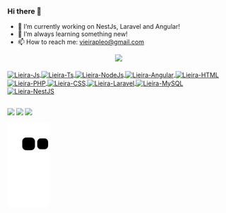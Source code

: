 ### Hi there 👋

- 🔭 I’m currently working on NestJs, Laravel and Angular!
- 🌱 I’m always learning something new!
- 📫 How to reach me: vieirapleo@gmail.com

<div align="center">
  <a href="https://github.com/lieira">
  <img height="180em" src="https://github-readme-stats.vercel.app/api?username=lieira&show_icons=true&theme=dracula&include_all_commits=true&count_private=true"/>
</div>

<div style="display: inline_block"><br>
  <img align="center" alt="Lieira-Js" src="https://img.shields.io/badge/JavaScript-F7DF1E?style=for-the-badge&logo=javascript&logoColor=black">
  <img align="center" alt="Lieira-Ts" src="https://img.shields.io/badge/TypeScript-007ACC?style=for-the-badge&logo=typescript&logoColor=white">
  <img align="center" alt="Lieira-NodeJs" src="https://img.shields.io/badge/Node.js-43853D?style=for-the-badge&logo=node.js&logoColor=white">
  <img align="center" alt="Lieira-Angular" src="https://img.shields.io/badge/Angular-20232A?style=for-the-badge&logo=angular&logoColor=61DAFB">
  <img align="center" alt="Lieira-HTML" src="https://img.shields.io/badge/HTML5-E34F26?style=for-the-badge&logo=html5&logoColor=white">
   <img align="center" alt="Lieira-PHP" src="https://img.shields.io/badge/PHP-FF2D20?style=for-the-badge&logo=php&logoColor=white">
  <img align="center" alt="Lieira-CSS" src="https://img.shields.io/badge/CSS3-1572B6?style=for-the-badge&logo=css3&logoColor=white">
  <img align="center" alt="Lieira-Laravel" src="https://img.shields.io/badge/Laravel-FF2D20?style=for-the-badge&logo=laravel&logoColor=white">
   <img align="center" alt="Lieira-MySQL" src="https://img.shields.io/badge/MySQL-F7DF1E?style=for-the-badge&logo=mysql&logoColor=black">
  <img align="center" alt="Lieira-NestJS" src="https://img.shields.io/badge/NestJS-20232A?style=for-the-badge&logo=nestjs&logoColor=61DAFB">
</div>

  ##
 
<div> 

  <a href="https://www.instagram.com/lvperes/" target="_blank"><img src="https://img.shields.io/badge/-Instagram-%23E4405F?style=for-the-badge&logo=instagram&logoColor=white" target="_blank"></a>
  <a href = "mailto:vieirapleo@gmail.com"><img src="https://img.shields.io/badge/-Gmail-%23333?style=for-the-badge&logo=gmail&logoColor=white" target="_blank"></a>
  <a href="https://www.linkedin.com/in/leonardo-vieira-peres-77b6a6199/" target="_blank"><img src="https://img.shields.io/badge/-LinkedIn-%230077B5?style=for-the-badge&logo=linkedin&logoColor=white" target="_blank"></a> 
 
  ![Snake animation](https://github.com/rafaballerini/rafaballerini/blob/output/github-contribution-grid-snake.svg)
 
</div>
